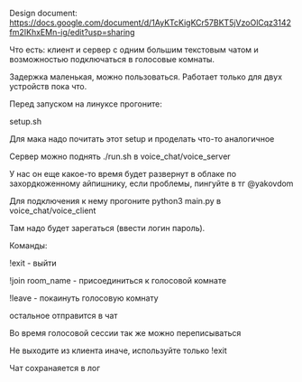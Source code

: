 Design document: https://docs.google.com/document/d/1AyKTcKigKCr57BKT5jVzoOlCqz3142fm2IKhxEMn-ig/edit?usp=sharing


Что есть: клиент и сервер с одним большим текстовым чатом и возможностью подключаться в голосовые комнаты.

Задержка маленькая, можно пользоваться.
Работает только для двух устройств пока что.



Перед запуском на линуксе прогоните:

setup.sh


Для мака надо почитать этот setup и проделать что-то аналогичное


Сервер можно поднять ./run.sh в voice_chat/voice_server

У нас он еще какое-то время будет развернут в облаке по захордкоженному айпишнику, если проблемы, пингуйте в тг @yakovdom

Для подключения к нему прогоните python3 main.py в voice_chat/voice_client


Там надо будет зарегаться (ввести логин пароль).

Команды:

!exit - выйти

!join room_name - присоединиться к голосовой комнате

!leave - покаинуть голосовую комнату

остальное отправится в чат


Во время голосовой сессии так же можно переписываться


Не выходите из клиента иначе, используйте только !exit


Чат сохранаяется в лог
